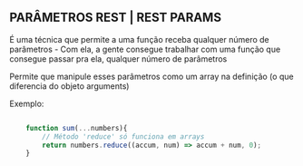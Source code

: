 ## PARÂMETROS REST | REST PARAMS

É uma técnica que permite a uma função receba qualquer número de parâmetros
    - Com ela, a gente consegue trabalhar com uma função que consegue passar pra ela, qualquer número de parâmetros

Permite que manipule esses parâmetros como um array na definição (o que diferencia do objeto arguments)

Exemplo:
```js

    function sum(...numbers){
        // Método 'reduce' só funciona em arrays
        return numbers.reduce((accum, num) => accum + num, 0);
    }

```